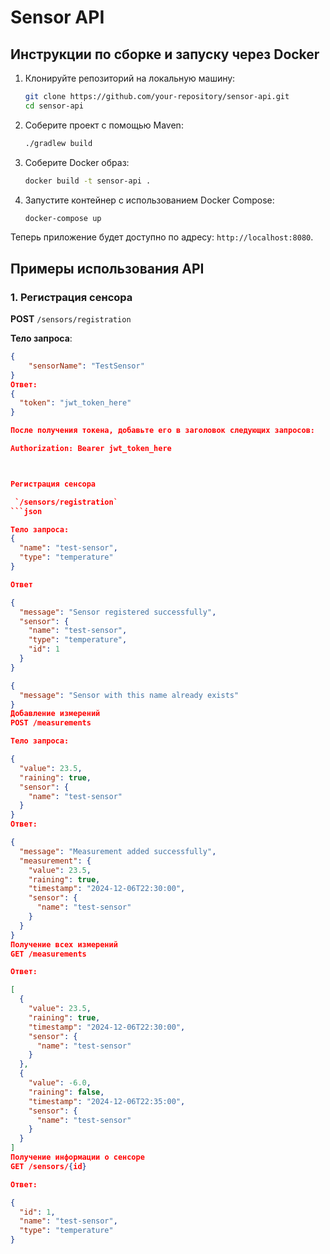 # Sensor API

## Инструкции по сборке и запуску через Docker

1. Клонируйте репозиторий на локальную машину:
    ```bash
    git clone https://github.com/your-repository/sensor-api.git
    cd sensor-api
    ```

2. Соберите проект с помощью Maven:
    ```bash
    ./gradlew build
    ```

3. Соберите Docker образ:
    ```bash
    docker build -t sensor-api .
    ```

4. Запустите контейнер с использованием Docker Compose:
    ```bash
    docker-compose up
    ```

Теперь приложение будет доступно по адресу: `http://localhost:8080`.

## Примеры использования API

### 1. Регистрация сенсора
**POST** `/sensors/registration`

**Тело запроса**:
```json
{
    "sensorName": "TestSensor"
}
Ответ:
{
  "token": "jwt_token_here"
}

После получения токена, добавьте его в заголовок следующих запросов:

Authorization: Bearer jwt_token_here



Регистрация сенсора

 `/sensors/registration`
```json

Тело запроса:
{
  "name": "test-sensor",
  "type": "temperature"
}

Ответ

{
  "message": "Sensor registered successfully",
  "sensor": {
    "name": "test-sensor",
    "type": "temperature",
    "id": 1
  }
}

{
  "message": "Sensor with this name already exists"
}
Добавление измерений
POST /measurements

Тело запроса:

{
  "value": 23.5,
  "raining": true,
  "sensor": {
    "name": "test-sensor"
  }
}
Ответ:

{
  "message": "Measurement added successfully",
  "measurement": {
    "value": 23.5,
    "raining": true,
    "timestamp": "2024-12-06T22:30:00",
    "sensor": {
      "name": "test-sensor"
    }
  }
}
Получение всех измерений
GET /measurements

Ответ:

[
  {
    "value": 23.5,
    "raining": true,
    "timestamp": "2024-12-06T22:30:00",
    "sensor": {
      "name": "test-sensor"
    }
  },
  {
    "value": -6.0,
    "raining": false,
    "timestamp": "2024-12-06T22:35:00",
    "sensor": {
      "name": "test-sensor"
    }
  }
]
Получение информации о сенсоре
GET /sensors/{id}

Ответ:

{
  "id": 1,
  "name": "test-sensor",
  "type": "temperature"
}